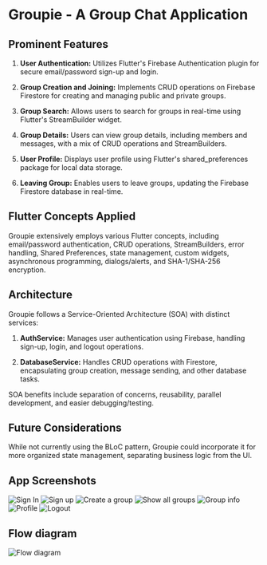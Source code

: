 # Groupie - A Group Chat Application

## Prominent Features

1. **User Authentication:** Utilizes Flutter's Firebase Authentication plugin for secure email/password sign-up and login.

2. **Group Creation and Joining:** Implements CRUD operations on Firebase Firestore for creating and managing public and private groups.

3. **Group Search:** Allows users to search for groups in real-time using Flutter's StreamBuilder widget.

4. **Group Details:** Users can view group details, including members and messages, with a mix of CRUD operations and StreamBuilders.

5. **User Profile:** Displays user profile using Flutter's shared_preferences package for local data storage.

6. **Leaving Group:** Enables users to leave groups, updating the Firebase Firestore database in real-time.

## Flutter Concepts Applied

Groupie extensively employs various Flutter concepts, including email/password authentication, CRUD operations, StreamBuilders, error handling, Shared Preferences, state management, custom widgets, asynchronous programming, dialogs/alerts, and SHA-1/SHA-256 encryption.

## Architecture

Groupie follows a Service-Oriented Architecture (SOA) with distinct services:

1. **AuthService:** Manages user authentication using Firebase, handling sign-up, login, and logout operations.

2. **DatabaseService:** Handles CRUD operations with Firestore, encapsulating group creation, message sending, and other database tasks.

SOA benefits include separation of concerns, reusability, parallel development, and easier debugging/testing.

## Future Considerations

While not currently using the BLoC pattern, Groupie could incorporate it for more organized state management, separating business logic from the UI.

## App Screenshots
![Sign In](https://imageupload.io/ib/QnRv5acjekpRSwc_1697467936.png)
![Sign up](https://imageupload.io/ib/SW6YorTW4UZgs9o_1697468097.png)
![Create a group](https://imageupload.io/ib/4FYMROOgeeTzffZ_1697468129.png)
![Show all groups](https://imageupload.io/ib/lF9lgaO9m45rMZ4_1697468160.png)
![Group info](https://imageupload.io/ib/pfp7yoByuvqDIxZ_1697468209.png)
![Profile](https://imageupload.io/ib/1pgGbcJSjBxyqZl_1697468244.png)
![Logout](https://imageupload.io/ib/9way7GtUcgWAIeA_1697468272.png)
## Flow diagram
![Flow diagram](https://imageupload.io/ib/WY95OhH8iL2NDdG_1697468295.png)
